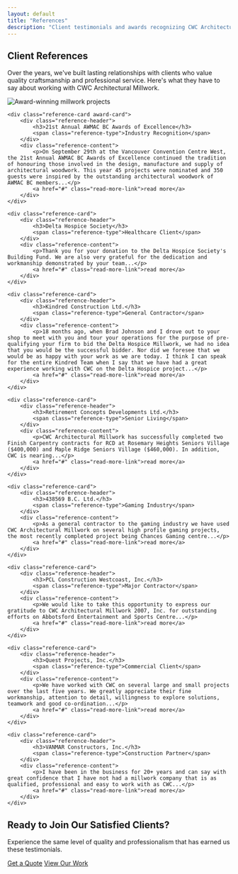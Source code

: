 ```yaml
---
layout: default
title: "References"
description: "Client testimonials and awards recognizing CWC Architectural Millwork's exceptional craftsmanship and professional service."
---
```


<section class="hero-section">
    <div class="hero-content">
        <h1>Client References</h1>
        <p>Over the years, we've built lasting relationships with clients who value quality craftsmanship and professional service. Here's what they have to say about working with CWC Architectural Millwork.</p>
    </div>
    <div class="hero-image">
        <img src="{{ '/assets/images/references-hero.jpg' | relative_url }}" alt="Award-winning millwork projects">
    </div>
</section>

<section class="references-grid">
    
    <div class="reference-card award-card">
        <div class="reference-header">
            <h3>21st Annual AWMAC BC Awards of Excellence</h3>
            <span class="reference-type">Industry Recognition</span>
        </div>
        <div class="reference-content">
            <p>On September 29th at the Vancouver Convention Centre West, the 21st Annual AWMAC BC Awards of Excellence continued the tradition of honouring those involved in the design, manufacture and supply of architectural woodwork. This year 45 projects were nominated and 350 guests were inspired by the outstanding architectural woodwork of AWMAC BC members...</p>
            <a href="#" class="read-more-link">read more</a>
        </div>
    </div>

    <div class="reference-card">
        <div class="reference-header">
            <h3>Delta Hospice Society</h3>
            <span class="reference-type">Healthcare Client</span>
        </div>
        <div class="reference-content">
            <p>Thank you for your donation to the Delta Hospice Society's Building Fund. We are also very grateful for the dedication and workmanship demonstrated by your team...</p>
            <a href="#" class="read-more-link">read more</a>
        </div>
    </div>

    <div class="reference-card">
        <div class="reference-header">
            <h3>Kindred Construction Ltd.</h3>
            <span class="reference-type">General Contractor</span>
        </div>
        <div class="reference-content">
            <p>18 months ago, when Brad Johnson and I drove out to your shop to meet with you and tour your operations for the purpose of pre-qualifying your firm to bid the Delta Hospice Millwork, we had no idea that you would be the successful bidder. Nor did we foresee that we would be as happy with your work as we are today. I think I can speak for the entire Kindred Team when I say that we have had a great experience working with CWC on the Delta Hospice project...</p>
            <a href="#" class="read-more-link">read more</a>
        </div>
    </div>

    <div class="reference-card">
        <div class="reference-header">
            <h3>Retirement Concepts Developments Ltd.</h3>
            <span class="reference-type">Senior Living</span>
        </div>
        <div class="reference-content">
            <p>CWC Architectural Millwork has successfully completed two Finish Carpentry contracts for RCD at Rosemary Heights Seniors Village ($400,000) and Maple Ridge Seniors Village ($460,000). In addition, CWC is nearing...</p>
            <a href="#" class="read-more-link">read more</a>
        </div>
    </div>

    <div class="reference-card">
        <div class="reference-header">
            <h3>438569 B.C. Ltd.</h3>
            <span class="reference-type">Gaming Industry</span>
        </div>
        <div class="reference-content">
            <p>As a general contractor to the gaming industry we have used CWC Architectural Millwork on several high profile gaming projects, the most recently completed project being Chances Gaming centre...</p>
            <a href="#" class="read-more-link">read more</a>
        </div>
    </div>

    <div class="reference-card">
        <div class="reference-header">
            <h3>PCL Construction Westcoast, Inc.</h3>
            <span class="reference-type">Major Contractor</span>
        </div>
        <div class="reference-content">
            <p>We would like to take this opportunity to express our gratitude to CWC Architectural Millwork 2007, Inc. for outstanding efforts on Abbotsford Entertainment and Sports Centre...</p>
            <a href="#" class="read-more-link">read more</a>
        </div>
    </div>

    <div class="reference-card">
        <div class="reference-header">
            <h3>Quest Projects, Inc.</h3>
            <span class="reference-type">Commercial Client</span>
        </div>
        <div class="reference-content">
            <p>We have worked with CWC on several large and small projects over the last five years. We greatly appreciate their fine workmanship, attention to detail, willingness to explore solutions, teamwork and good co-ordination...</p>
            <a href="#" class="read-more-link">read more</a>
        </div>
    </div>

    <div class="reference-card">
        <div class="reference-header">
            <h3>VANMAR Constructors, Inc.</h3>
            <span class="reference-type">Construction Partner</span>
        </div>
        <div class="reference-content">
            <p>I have been in the business for 20+ years and can say with great confidence that I have not had a millwork company that is as qualified, professional and easy to work with as CWC...</p>
            <a href="#" class="read-more-link">read more</a>
        </div>
    </div>

</section>

<section class="reference-footer">
    <div class="reference-footer-content">
        <h2>Ready to Join Our Satisfied Clients?</h2>
        <p>Experience the same level of quality and professionalism that has earned us these testimonials.</p>
        <div class="reference-footer-buttons">
            <a href="{{ '/contact' | relative_url }}" class="btn btn-primary">Get a Quote</a>
            <a href="{{ '/portfolio' | relative_url }}" class="btn btn-outline">View Our Work</a>
        </div>
    </div>
</section> 